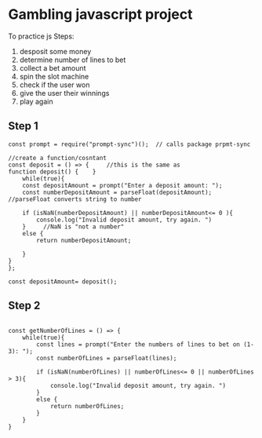 # Gambling javascript project
To practice js
Steps: 
 1. desposit some money
 2. determine number of lines to bet
 3. collect a bet amount
 4. spin the slot machine
 5. check if the user won
 6. give the user their winnings
 7. play again

## Step 1

```
const prompt = require("prompt-sync")();  // calls package prpmt-sync

//create a function/cosntant
const deposit = () => {     //this is the same as                 function deposit() {    }
    while(true){
    const depositAmount = prompt("Enter a deposit amount: ");
    const numberDepositAmount = parseFloat(depositAmount);   //parseFloat converts string to number

    if (isNaN(numberDepositAmount) || numberDepositAmount<= 0 ){
        console.log("Invalid deposit amount, try again. ")
    }     //NaN is "not a number"
    else {
        return numberDepositAmount;

    }
}
};

const depositAmount= deposit(); 
```
## Step 2
```

const getNumberOfLines = () => {
    while(true){
        const lines = prompt("Enter the numbers of lines to bet on (1-3): ");
        const numberOfLines = parseFloat(lines);   
    
        if (isNaN(numberOfLines) || numberOfLines<= 0 || numberOfLines > 3){
            console.log("Invalid deposit amount, try again. ")
        }     
        else {
            return numberOfLines;
        }
    }
}

 
